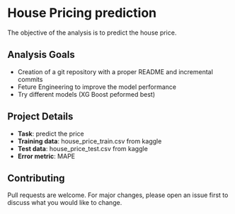# House Pricing prediction

The objective of the analysis is to predict the house price. 

## Analysis Goals

* Creation of a git repository with a proper README and incremental commits
* Feture Engineering to improve the model performance 
* Try different models (XG Boost peformed best)

## Project Details

* **Task**: predict the price
* **Training data**: house_price_train.csv from kaggle
* **Test data**: house_price_test.csv from kaggle
* **Error metric**: MAPE

## Contributing
Pull requests are welcome. For major changes, please open an issue first to discuss what you would like to change.
